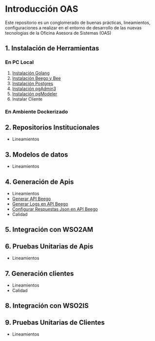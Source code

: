 # Introducción OAS

Este repositorio es un conglomerado de buenas prácticas, lineamientos, configuraciones a realizar en el entorno de desarrollo de las nuevas tecnologias de la Oficina Asesora de Sistemas (OAS)


## 1. Instalación de Herramientas

### En PC Local
1. [Instalación Golang](/instalacion_de_herramientas/golang.md)
3. [Instalación Beego y Bee](/instalacion_de_herramientas/beego.md)
4. [Instalación Postgres](/instalacion_de_herramientas/postgres.md)
5. [Instalación pgAdmin3](/instalacion_de_herramientas/pgadmin3.md)
6. [Instalación pgModeler](/instalacion_de_herramientas/pgmodeler.md)
7. Instalar Cliente

### En Ambiente Dockerizado



## 2. Repositorios Institucionales
- Lineamientos

## 3. Modelos de datos
- Lineamientos

## 4. Generación de Apis
- Lineamientos
- [Generar API Beego](/generacion_de_apis/generar_api.md)
- [Generar Logs en API Beego](/generacion_de_apis/generar_api.md)
- [Configurar Respuestas Json en API Beego](/generacion_de_apis/generar_api.md)
- Calidad

## 5. Integración con WSO2AM

## 6. Pruebas Unitarias de Apis
- Lineamientos

## 7. Generación clientes
- Lineamientos
- Calidad

## 8. Integración con WSO2IS

## 9. Pruebas Unitarias de Clientes
- Lineamientos
